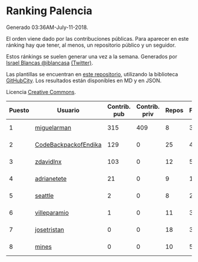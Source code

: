 # Ranking Palencia

Generado 03:36AM-July-11-2018.

El orden viene dado por las contribuciones públicas. Para aparecer en este ránking hay que tener, al menos, un repositorio público y un seguidor.

Estos ránkings se suelen generar una vez a la semana. Generados por [Israel Blancas @iblancasa](https://github.com/iblancasa/) [(Twitter)](https://twitter.com/iblancasa).

Las plantillas se encuentran en [este repositorio](https://github.com/iblancasa/GH-Spanish-Ranking), utilizando la biblioteca [GitHubCity](https://github.com/iblancasa/GitHubCity). Los resultados están disponibles en MD y en JSON.

Licencia [Creative Commons](https://creativecommons.org/licenses/by/4.0/).

| Puesto   |  Usuario  | Contrib. pub | Contrib. priv |Repos| Followers | Desde |  Avatar  |
|----------|-----------|--------------|---------------|-----|-----------|-------|----------|
|1|[miguelarman](https://github.com/miguelarman)|315|409|8|3|2016-10-13|![miguelarman]()|
|2|[CodeBackpackofEndika](https://github.com/CodeBackpackofEndika)|129|0|25|4|2017-09-25|![CodeBackpackofEndika]()|
|3|[zdavidlnx](https://github.com/zdavidlnx)|103|0|12|5|2011-07-28|![zdavidlnx]()|
|4|[adrianetete](https://github.com/adrianetete)|21|0|9|14|2014-03-13|![adrianetete]()|
|5|[seattle](https://github.com/seattle)|2|0|8|2|2011-02-14|![seattle]()|
|6|[villeparamio](https://github.com/villeparamio)|1|0|11|3|2015-12-01|![villeparamio]()|
|7|[josetristan](https://github.com/josetristan)|0|0|18|3|2011-07-15|![josetristan]()|
|8|[mines](https://github.com/mines)|0|0|10|5|2011-03-07|![mines]()|

